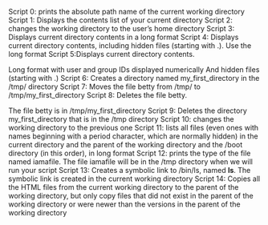 Script 0: prints the absolute path name of the current working directory
Script 1: Displays the contents list of your current directory
Script 2: changes the working directory to the user’s home directory
Script 3: Displays current directory contents in a long format
Script 4: Displays current directory contents, including hidden files (starting with .). Use the long format
Script 5:Displays current directory contents.

Long format
with user and group IDs displayed numerically
And hidden files (starting with .)
Script 6: Creates a directory named my_first_directory in the /tmp/ directory
Script 7: Moves the file betty from /tmp/ to /tmp/my_first_directory
Script 8: Deletes the file betty.

The file betty is in /tmp/my_first_directory
Script 9: Deletes the directory my_first_directory that is in the /tmp directory
Script 10: changes the working directory to the previous one
Script 11: lists all files (even ones with names beginning with a period character, which are normally hidden) in the current directory and the parent of the working directory and the /boot directory (in this order), in long format
Script 12: prints the type of the file named iamafile. The file iamafile will be in the /tmp directory when we will run your script
Script 13: Creates a symbolic link to /bin/ls, named __ls__. The symbolic link is created in the current working directory
Script 14: Copies all the HTML files from the current working directory to the parent of the working directory, but only copy files that did not exist in the parent of the working directory or were newer than the versions in the parent of the working directory